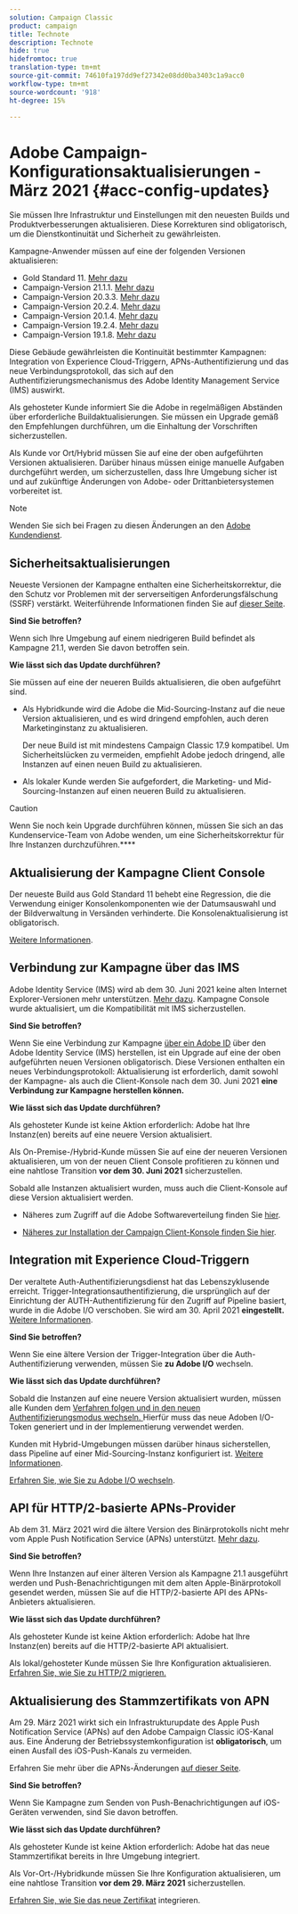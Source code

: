 ```yaml
---
solution: Campaign Classic
product: campaign
title: Technote
description: Technote
hide: true
hidefromtoc: true
translation-type: tm+mt
source-git-commit: 74610fa197dd9ef27342e08dd0ba3403c1a9acc0
workflow-type: tm+mt
source-wordcount: '918'
ht-degree: 15%

---
```



# Adobe Campaign-Konfigurationsaktualisierungen - März 2021 {#acc-config-updates}

Sie müssen Ihre Infrastruktur und Einstellungen mit den neuesten Builds und Produktverbesserungen aktualisieren. Diese Korrekturen sind obligatorisch, um die Dienstkontinuität und Sicherheit zu gewährleisten.

Kampagne-Anwender müssen auf eine der folgenden Versionen aktualisieren:

* Gold Standard 11. [Mehr dazu](../rn/using/gold-standard.md)
* Campaign-Version 21.1.1. [Mehr dazu](../rn/using/latest-release.md)
* Campaign-Version 20.3.3. [Mehr dazu](../rn/using/release--20-3.md)
* Campaign-Version 20.2.4. [Mehr dazu](../rn/using/release--20-2.md)
* Campaign-Version 20.1.4. [Mehr dazu](../rn/using/release--20-1.md)
* Campaign-Version 19.2.4. [Mehr dazu](../rn/using/release--19-2.md)
* Campaign-Version 19.1.8. [Mehr dazu](../rn/using/release--19-1.md)

Diese Gebäude gewährleisten die Kontinuität bestimmter Kampagnen: Integration von Experience Cloud-Triggern, APNs-Authentifizierung und das neue Verbindungsprotokoll, das sich auf den Authentifizierungsmechanismus des Adobe Identity Management Service (IMS) auswirkt.

Als gehosteter Kunde informiert Sie die Adobe in regelmäßigen Abständen über erforderliche Buildaktualisierungen. Sie müssen ein Upgrade gemäß den Empfehlungen durchführen, um die Einhaltung der Vorschriften sicherzustellen.

Als Kunde vor Ort/Hybrid müssen Sie auf eine der oben aufgeführten Versionen aktualisieren. Darüber hinaus müssen einige manuelle Aufgaben durchgeführt werden, um sicherzustellen, dass Ihre Umgebung sicher ist und auf zukünftige Änderungen von Adobe- oder Drittanbietersystemen vorbereitet ist.

>[!NOTE]
>
>Wenden Sie sich bei Fragen zu diesen Änderungen an den [Adobe Kundendienst](https://helpx.adobe.com/de/enterprise/admin-guide.html/enterprise/using/support-for-experience-cloud.ug.html).

## Sicherheitsaktualisierungen

Neueste Versionen der Kampagne enthalten eine Sicherheitskorrektur, die den Schutz vor Problemen mit der serverseitigen Anforderungsfälschung (SSRF) verstärkt. Weiterführende Informationen finden Sie auf [dieser Seite](https://helpx.adobe.com/de/security/products/campaign/apsb21-04.html).

**Sind Sie betroffen?**

Wenn sich Ihre Umgebung auf einem niedrigeren Build befindet als Kampagne 21.1, werden Sie davon betroffen sein.

**Wie lässt sich das Update durchführen?**

Sie müssen auf eine der neueren Builds aktualisieren, die oben aufgeführt sind.

* Als Hybridkunde wird die Adobe die Mid-Sourcing-Instanz auf die neue Version aktualisieren, und es wird dringend empfohlen, auch deren Marketinginstanz zu aktualisieren.

   Der neue Build ist mit mindestens Campaign Classic 17.9 kompatibel. Um Sicherheitslücken zu vermeiden, empfiehlt Adobe jedoch dringend, alle Instanzen auf einen neuen Build zu aktualisieren. 

* Als lokaler Kunde werden Sie aufgefordert, die Marketing- und Mid-Sourcing-Instanzen auf einen neueren Build zu aktualisieren.

>[!CAUTION]
>
>Wenn Sie noch kein Upgrade durchführen können, müssen Sie sich an das Kundenservice-Team von Adobe wenden, um eine Sicherheitskorrektur für Ihre Instanzen durchzuführen.****


## Aktualisierung der Kampagne Client Console

Der neueste Build aus Gold Standard 11 behebt eine Regression, die die Verwendung einiger Konsolenkomponenten wie der Datumsauswahl und der Bildverwaltung in Versänden verhinderte. Die Konsolenaktualisierung ist obligatorisch.

[Weitere Informationen](../rn/using/gold-standard.md).

## Verbindung zur Kampagne über das IMS

Adobe Identity Service (IMS) wird ab dem 30. Juni 2021 keine alten Internet Explorer-Versionen mehr unterstützen. [Mehr dazu](https://helpx.adobe.com/x-productkb/global/update-operating-system-and-browser.html). Kampagne Console wurde aktualisiert, um die Kompatibilität mit IMS sicherzustellen.

**Sind Sie betroffen?**

Wenn Sie eine Verbindung zur Kampagne [über ein Adobe ID](../integrations/using/about-adobe-id.md) über den Adobe Identity Service (IMS) herstellen, ist ein Upgrade auf eine der oben aufgeführten neuen Versionen obligatorisch. Diese Versionen enthalten ein neues Verbindungsprotokoll: Aktualisierung ist erforderlich, damit sowohl der Kampagne- als auch die Client-Konsole nach dem 30. Juni 2021 **eine Verbindung zur Kampagne herstellen können.**

**Wie lässt sich das Update durchführen?**

Als gehosteter Kunde ist keine Aktion erforderlich: Adobe hat Ihre Instanz(en) bereits auf eine neuere Version aktualisiert.

Als On-Premise-/Hybrid-Kunde müssen Sie auf eine der neueren Versionen aktualisieren, um von der neuen Client Console profitieren zu können und eine nahtlose Transition **vor dem 30. Juni 2021** sicherzustellen.

Sobald alle Instanzen aktualisiert wurden, muss auch die Client-Konsole auf diese Version aktualisiert werden.

* Näheres zum Zugriff auf die Adobe Softwareverteilung finden Sie [hier](https://experienceleague.adobe.com/docs/experience-cloud/software-distribution/home.html?lang=en).

* [Näheres zur Installation der Campaign Client-Konsole finden Sie hier](../installation/using/installing-the-client-console.md).

## Integration mit Experience Cloud-Triggern

Der veraltete Auth-Authentifizierungsdienst hat das Lebenszyklusende erreicht. Trigger-Integrationsauthentifizierung, die ursprünglich auf der Einrichtung der AUTH-Authentifizierung für den Zugriff auf Pipeline basiert, wurde in die Adobe I/O verschoben. Sie wird am 30. April 2021 **eingestellt.** [Weitere Informationen](https://experienceleaguecommunities.adobe.com/t5/adobe-analytics-discussions/adobe-analytics-legacy-api-end-of-life-notice/td-p/385411).

**Sind Sie betroffen?**

Wenn Sie eine ältere Version der Trigger-Integration über die Auth-Authentifizierung verwenden, müssen Sie **zu Adobe I/O** wechseln.

**Wie lässt sich das Update durchführen?**

Sobald die Instanzen auf eine neuere Version aktualisiert wurden, müssen alle Kunden dem [Verfahren folgen und in den neuen Authentifizierungsmodus wechseln. ](../integrations/using/configuring-adobe-io.md) Hierfür muss das neue Adoben I/O-Token generiert und in der Implementierung verwendet werden.  

Kunden mit Hybrid-Umgebungen müssen darüber hinaus sicherstellen, dass Pipeline auf einer Mid-Sourcing-Instanz konfiguriert ist. [Weitere Informationen](../integrations/using/configuring-pipeline.md).

[Erfahren Sie, wie Sie zu Adobe I/O wechseln](../integrations/using/configuring-adobe-io.md).

## API für HTTP/2-basierte APNs-Provider

Ab dem 31. März 2021 wird die ältere Version des Binärprotokolls nicht mehr vom Apple Push Notification Service (APNs) unterstützt. [Mehr dazu](https://developer.apple.com/news/?id=c88acm2b).

**Sind Sie betroffen?**

Wenn Ihre Instanzen auf einer älteren Version als Kampagne 21.1 ausgeführt werden und Push-Benachrichtigungen mit dem alten Apple-Binärprotokoll gesendet werden, müssen Sie auf die HTTP/2-basierte API des APNs-Anbieters aktualisieren.

**Wie lässt sich das Update durchführen?**

Als gehosteter Kunde ist keine Aktion erforderlich: Adobe hat Ihre Instanz(en) bereits auf die HTTP/2-basierte API aktualisiert.

Als lokal/gehosteter Kunde müssen Sie Ihre Konfiguration aktualisieren. [Erfahren Sie, wie Sie zu HTTP/2 migrieren.](https://helpx.adobe.com/de/campaign/kb/migrate-to-apns-http2.html)

## Aktualisierung des Stammzertifikats von APN

Am 29. März 2021 wirkt sich ein Infrastrukturupdate des Apple Push Notification Service (APNs) auf den Adobe Campaign Classic iOS-Kanal aus. Eine Änderung der Betriebssystemkonfiguration ist **obligatorisch**, um einen Ausfall des iOS-Push-Kanals zu vermeiden.

Erfahren Sie mehr über die APNs-Änderungen [auf dieser Seite](https://developer.apple.com/news/?id=7gx0a2lp).

**Sind Sie betroffen?**

Wenn Sie Kampagne zum Senden von Push-Benachrichtigungen auf iOS-Geräten verwenden, sind Sie davon betroffen.

**Wie lässt sich das Update durchführen?**

Als gehosteter Kunde ist keine Aktion erforderlich: Adobe hat das neue Stammzertifikat bereits in Ihre Umgebung integriert.

Als Vor-Ort-/Hybridkunde müssen Sie Ihre Konfiguration aktualisieren, um eine nahtlose Transition **vor dem 29. März 2021** sicherzustellen.

[Erfahren Sie, wie Sie das neue Zertifikat](ios-certificate-update.md) integrieren.
